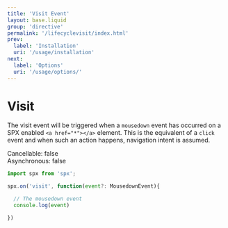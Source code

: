 ```yaml
---
title: 'Visit Event'
layout: base.liquid
group: 'directive'
permalink: '/lifecyclevisit/index.html'
prev:
  label: 'Installation'
  uri: '/usage/installation'
next:
  label: 'Options'
  uri: '/usage/options/'
---
```


# Visit

The visit event will be triggered when a `mousedown` event has occurred on a SPX enabled `<a href="*"></a>` element. This is the equivalent of a `click` event and when such an action happens, navigation intent is assumed.

<span class="fc-gray">Cancellable</span>: <span class="ff-code fs-md fc-cyan">false</span><br>
<span class="fc-gray">Asynchronous</span>: <span class="ff-code fs-md fc-cyan">false</span>

<!-- prettier-ignore -->
```js
import spx from 'spx';

spx.on('visit', function(event?: MousedownEvent){

  // The mousedown event
  console.log(event)

})
```

